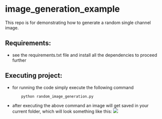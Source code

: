 # image_generation_example

This repo is for demonstrating how to generate a random single channel image.

## Requirements:
+ see the requirements.txt file and install all the dependencies to proceed further

## Executing project:
+ for running the code simply execute the following command 
  ```
      python random_image_generation.py
  ```
+ after executing the above command an image will get saved in your current folder, which will look something like this:
      <img src="https://encrypted-tbn0.gstatic.com/images?q=tbn%3AANd9GcQvDmUmWlZzQXUq0XvPoowW7xhJAsdVkbeJ3P9s7rAI1Raft42G" >
